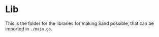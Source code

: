 # Lib

This is the folder for the libraries for making Sand possible, that can be imported in `./main.go`.